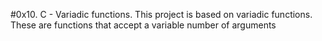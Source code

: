 #0x10. C - Variadic functions.
This project is based on variadic functions.
These are functions that accept a variable number of arguments
